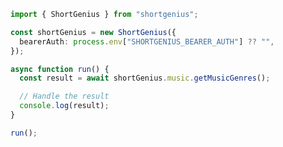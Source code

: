 <!-- Start SDK Example Usage [usage] -->
```typescript
import { ShortGenius } from "shortgenius";

const shortGenius = new ShortGenius({
  bearerAuth: process.env["SHORTGENIUS_BEARER_AUTH"] ?? "",
});

async function run() {
  const result = await shortGenius.music.getMusicGenres();

  // Handle the result
  console.log(result);
}

run();

```
<!-- End SDK Example Usage [usage] -->